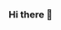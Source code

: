 ### Hi there 👋

<!--
ARVIN STUDIO/arvin-plugin is a startup company engaged in digital signal processing branch software, especially audio plug-ins for digital audio workstations and located in Indonesia
Here are some ideas to get you started:

- 🔭 We are working on the first simple audio plugin for DAW with SDK Legacy version 2.4 with ide borland delphi 7
- 🌱 Currently we are learning to use another Juce framework with the Integrated Development Environment Visual Studio 2019 VC++ and constructing several new frameworks for making this audio plugin to make it more up-to-date
- 🤔 we are looking for knowledge about dsp according to needs such as the definition of audio distortion, how the equalizer and fast fourier transform work
- 🙏 we still need the help of experienced experts




-->

